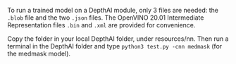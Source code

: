 To run a trained model on a DepthAI module, only 3 files are needed: the `.blob` file and the two `.json` files.
The OpenVINO 20.01 Intermediate Representation files `.bin` and `.xml` are provided for convenience.

Copy the folder in your local DepthAI folder, under resources/nn. 
Then run a terminal in the DepthAI folder and type  `python3 test.py -cnn medmask` (for the medmask model).
